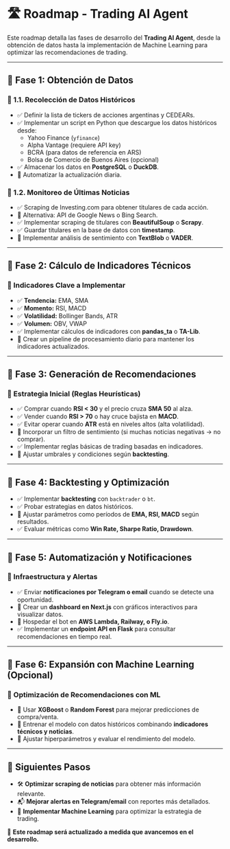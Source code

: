 # 🛣️ Roadmap - Trading AI Agent

Este roadmap detalla las fases de desarrollo del **Trading AI Agent**, desde la obtención de datos hasta la implementación de Machine Learning para optimizar las recomendaciones de trading.

---

## 📌 **Fase 1: Obtención de Datos**

### 🔹 1.1. Recolección de Datos Históricos
- ✅ Definir la lista de tickers de acciones argentinas y CEDEARs.
- ✅ Implementar un script en Python que descargue los datos históricos desde:
  - Yahoo Finance (`yfinance`)
  - Alpha Vantage (requiere API key)
  - BCRA (para datos de referencia en ARS)
  - Bolsa de Comercio de Buenos Aires (opcional)
- ✅ Almacenar los datos en **PostgreSQL** o **DuckDB**.
- 🔄 Automatizar la actualización diaria.

### 🔹 1.2. Monitoreo de Últimas Noticias
- ✅ Scraping de Investing.com para obtener titulares de cada acción.
- 🔄 Alternativa: API de Google News o Bing Search.
- ✅ Implementar scraping de titulares con **BeautifulSoup** o **Scrapy**.
- ✅ Guardar titulares en la base de datos con **timestamp**.
- 🔄 Implementar análisis de sentimiento con **TextBlob** o **VADER**.

---

## 📌 **Fase 2: Cálculo de Indicadores Técnicos**

### 🔹 Indicadores Clave a Implementar
- ✅ **Tendencia:** EMA, SMA
- ✅ **Momento:** RSI, MACD
- ✅ **Volatilidad:** Bollinger Bands, ATR
- ✅ **Volumen:** OBV, VWAP
- ✅ Implementar cálculos de indicadores con **pandas_ta** o **TA-Lib**.
- 🔄 Crear un pipeline de procesamiento diario para mantener los indicadores actualizados.

---

## 📌 **Fase 3: Generación de Recomendaciones**

### 🔹 Estrategia Inicial (Reglas Heurísticas)
- ✅ Comprar cuando **RSI < 30** y el precio cruza **SMA 50** al alza.
- ✅ Vender cuando **RSI > 70** o hay cruce bajista en **MACD**.
- ✅ Evitar operar cuando **ATR** está en niveles altos (alta volatilidad).
- 🔄 Incorporar un filtro de sentimiento (si muchas noticias negativas → no comprar).
- ✅ Implementar reglas básicas de trading basadas en indicadores.
- 🔄 Ajustar umbrales y condiciones según **backtesting**.

---

## 📌 **Fase 4: Backtesting y Optimización**

- ✅ Implementar **backtesting** con `backtrader` o `bt`.
- ✅ Probar estrategias en datos históricos.
- 🔄 Ajustar parámetros como períodos de **EMA, RSI, MACD** según resultados.
- ✅ Evaluar métricas como **Win Rate, Sharpe Ratio, Drawdown**.

---

## 📌 **Fase 5: Automatización y Notificaciones**

### 🔹 Infraestructura y Alertas
- ✅ Enviar **notificaciones por Telegram o email** cuando se detecte una oportunidad.
- 🔄 Crear un **dashboard en Next.js** con gráficos interactivos para visualizar datos.
- 🔄 Hospedar el bot en **AWS Lambda, Railway, o Fly.io**.
- ✅ Implementar un **endpoint API en Flask** para consultar recomendaciones en tiempo real.

---

## 📌 **Fase 6: Expansión con Machine Learning (Opcional)**

### 🔹 Optimización de Recomendaciones con ML
- 🔄 Usar **XGBoost** o **Random Forest** para mejorar predicciones de compra/venta.
- 🔄 Entrenar el modelo con datos históricos combinando **indicadores técnicos y noticias**.
- 🔄 Ajustar hiperparámetros y evaluar el rendimiento del modelo.

---

## 🚀 **Siguientes Pasos**
- 🛠️ **Optimizar scraping de noticias** para obtener más información relevante.
- 📬 **Mejorar alertas en Telegram/email** con reportes más detallados.
- 🤖 **Implementar Machine Learning** para optimizar la estrategia de trading.

📢 **Este roadmap será actualizado a medida que avancemos en el desarrollo.**

